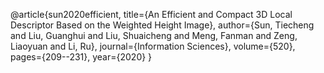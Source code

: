 @article{sun2020efficient,
  title={An Efficient and Compact 3D Local Descriptor Based on the Weighted Height Image},
  author={Sun, Tiecheng and Liu, Guanghui and Liu, Shuaicheng and Meng, Fanman and Zeng, Liaoyuan and Li, Ru},
  journal={Information Sciences},
  volume={520},
  pages={209--231},
  year={2020}
}

